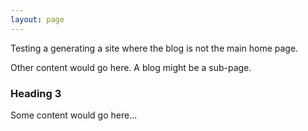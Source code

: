 ```yaml
---
layout: page
---
```


Testing a generating a site where the blog is not the main home page.

Other content would go here. A blog might be a sub-page.

### Heading 3

Some content would go here…